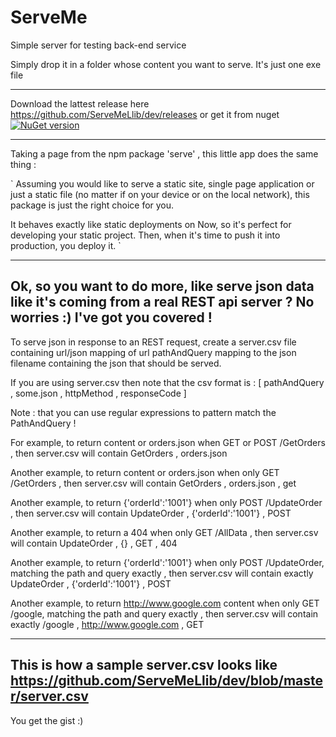 # ServeMe
Simple server for testing back-end service


Simply drop it in a folder whose content you want to serve. It's just one exe file 

----

Download the lattest release here https://github.com/ServeMeLlib/dev/releases or get it from nuget 
[![NuGet version](https://badge.fury.io/nu/serveme.svg)](https://badge.fury.io/nu/serveme)


----

Taking a page from the npm package 'serve' , this little app does the same thing :

`
Assuming you would like to serve a static site, single page application or just a static file (no matter if on your device or on the local network), this package is just the right choice for you.

It behaves exactly like static deployments on Now, so it's perfect for developing your static project. Then, when it's time to push it into production, you deploy it.
`


----
Ok, so you want to do more, like serve json data like it's coming from a real REST api server ? No worries :) I've got you covered !
----

To serve json in response to an REST request, create a server.csv file containing url/json mapping of url pathAndQuery mapping to the json filename containing the json that should be served.

If you are using server.csv then note that the csv format is :
[ pathAndQuery , some.json , httpMethod  , responseCode ]

Note : that you can use regular expressions to pattern match the PathAndQuery !

For example, to return content or orders.json when GET or POST /GetOrders , then server.csv will contain 
      GetOrders , orders.json

Another example, to return content or orders.json when only GET /GetOrders , then server.csv will contain 
      GetOrders , orders.json , get

Another example, to return {'orderId':'1001'}  when only POST /UpdateOrder , then server.csv will contain 
      UpdateOrder ,  {'orderId':'1001'} , POST

Another example, to return a 404  when only GET /AllData , then server.csv will contain 
      UpdateOrder ,  {} , GET , 404

Another example, to return {'orderId':'1001'}  when only POST /UpdateOrder, matching the path and query exactly , then server.csv will contain 
      exactly UpdateOrder ,  {'orderId':'1001'} , POST

Another example, to return http://www.google.com content  when only GET /google, matching the path and query exactly , then server.csv will contain 
      exactly /google ,  http://www.google.com , GET
      
----
This is how a sample server.csv looks like https://github.com/ServeMeLlib/dev/blob/master/server.csv
----
You get the gist :)
